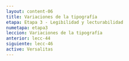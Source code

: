 ```yaml
---
layout: content-06
title: Variaciones de la tipografía
etapa: Etapa 3 - Legibilidad y lecturabilidad
numetapa: etapa3
leccion: Variaciones de la tipografía
anterior: lecc-44
siguiente: lecc-46
active: Versalitas
---
```


<div class="col-md-4 extracto">

</div>

<div class="col-md-8">

	

</div>